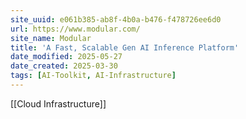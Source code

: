 ```yaml
---
site_uuid: e061b385-ab8f-4b0a-b476-f478726ee6d0
url: https://www.modular.com/
site_name: Modular
title: 'A Fast, Scalable Gen AI Inference Platform'
date_modified: 2025-05-27
date_created: 2025-03-30
tags: [AI-Toolkit, AI-Infrastructure]
---
```


















































































[[Cloud Infrastructure]]
